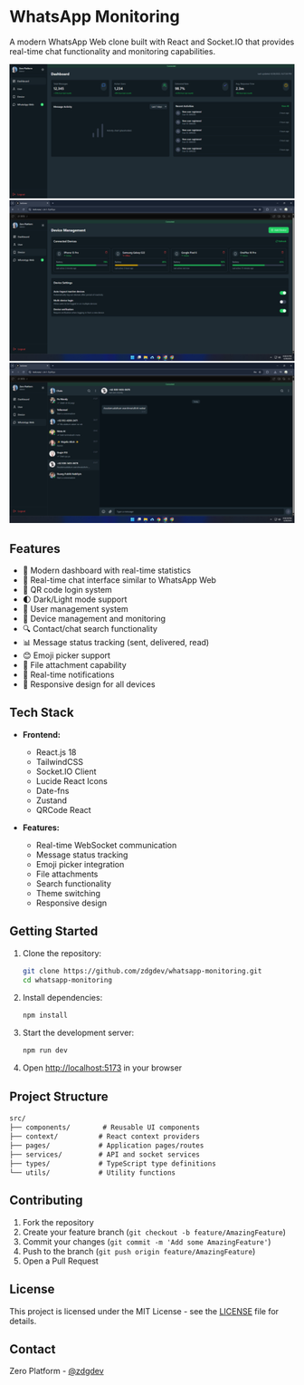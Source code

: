 # WhatsApp Monitoring
A modern WhatsApp Web clone built with React and Socket.IO that provides real-time chat functionality and monitoring capabilities.

![WhatsApp Monitoring Screenshot](/img/Dashboard.png) 
![WhatsApp Monitoring Screenshot](/img/device.png) 
![WhatsApp Monitoring Screenshot](/img/chat.png) 


## Features
- 🚀 Modern dashboard with real-time statistics
- 💬 Real-time chat interface similar to WhatsApp Web
- 🔐 QR code login system
- 🌓 Dark/Light mode support
- 👥 User management system
- 📱 Device management and monitoring
- 🔍 Contact/chat search functionality
- 📊 Message status tracking (sent, delivered, read)
- 😊 Emoji picker support
- 📎 File attachment capability
- 🔔 Real-time notifications
- 📱 Responsive design for all devices

## Tech Stack

- **Frontend:**
  - React.js 18
  - TailwindCSS
  - Socket.IO Client
  - Lucide React Icons
  - Date-fns
  - Zustand
  - QRCode React

- **Features:**
  - Real-time WebSocket communication
  - Message status tracking
  - Emoji picker integration
  - File attachments
  - Search functionality
  - Theme switching
  - Responsive design

## Getting Started
1. Clone the repository:
   ```bash
   git clone https://github.com/zdgdev/whatsapp-monitoring.git
   cd whatsapp-monitoring
   ```

2. Install dependencies:
   ```bash
   npm install
   ```

3. Start the development server:
   ```bash
   npm run dev
   ```

4. Open [http://localhost:5173](http://localhost:5173) in your browser
## Project Structure
```
src/
├── components/        # Reusable UI components
├── context/          # React context providers
├── pages/            # Application pages/routes
├── services/         # API and socket services
├── types/            # TypeScript type definitions
└── utils/            # Utility functions
```

## Contributing
1. Fork the repository
2. Create your feature branch (`git checkout -b feature/AmazingFeature`)
3. Commit your changes (`git commit -m 'Add some AmazingFeature'`)
4. Push to the branch (`git push origin feature/AmazingFeature`)
5. Open a Pull Request

## License
This project is licensed under the MIT License - see the [LICENSE](LICENSE) file for details.

## Contact
Zero Platform - [@zdgdev](https://github.com/zdgdev)
